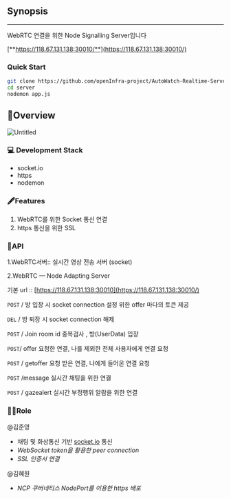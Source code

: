 ## **Synopsis**

---

WebRTC 연결을 위한 Node Signalling Server입니다

[**https://118.67.131.138:30010/**](https://118.67.131.138:30010/)

### Quick Start

```bash
git clone https://github.com/openInfra-project/AutoWatch-Realtime-Server
cd server
nodemon app.js
```

## 🎨Overview

![Untitled](https://user-images.githubusercontent.com/48875061/129440136-6ed59777-cd39-41fe-884e-804c141362e9.png)


### **💻 Development Stack**

- socket.io
- https
- nodemon

### 🖋Features

1. WebRTC를 위한 Socket 통신 연결
2. https 통신을 위한 SSL 



### 🐹API

1.WebRTC서버:: 실시간 영상 전송 서버 (socket)

2.WebRTC — Node Adapting Server

기본 url :: [https://118.67.131.138:30010](https://118.67.131.138:30010/)

`POST` / 방 입장 시 socket connection 설정 위한 offer 마다의 토큰 제공

`DEL` / 방 퇴장 시 socket connection 해제

`POST` / Join room id 중복검사 , 방(UserData) 입장

`POST`/ offer 요청한 연결, 나를 제외한 전체 사용자에게 연결 요청

`POST` / getoffer 요청 받은 연결, 나에게 들어온 연결 요청

`POST` /message 실시간 채팅을 위한 연결

`POST` / gazealert 실시간 부정행위 알람을 위한 연결

### 🙋‍♂️Role

@김준영 

- 채팅 및 화상통신 기반 [socket.io](http://socket.io) 통신
- *WebSocket token을 활용한 peer connection*
- *SSL 인증서 연결*

@김혜원 

- *NCP 쿠버네티스 NodePort를 이용한 https 배포*
